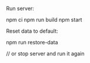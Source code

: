 Run server:

npm ci
npm run build
npm start

Reset data to default:

npm run restore-data

// or stop server and run it again
